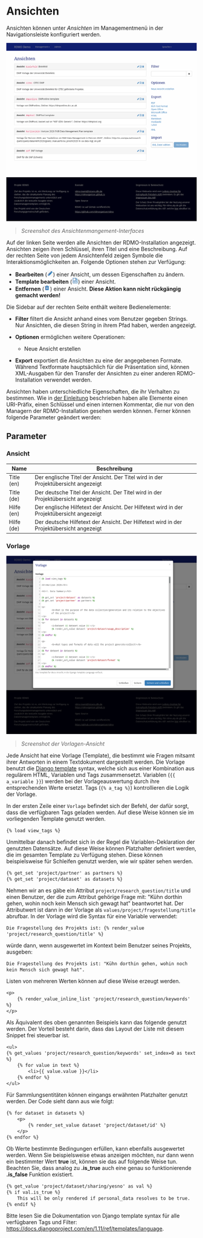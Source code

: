# Ansichten

Ansichten können unter *Ansichten* im Managementmenü in der Navigationsleiste konfiguriert werden.

![](../_static/img/screens/ansichten.png)
> *Screenshot des Ansichtenmangement-Interfaces*

Auf der linken Seite werden alle Ansichten der RDMO-Installation angezeigt. Ansichten zeigen ihren Schlüssel, ihren Titel und eine Beschreibung. Auf der rechten Seite von jedem Ansichtenfeld zeigen Symbole die Interaktionsmöglichkeiten an. Folgende Optionen stehen zur Verfügung:

* **Bearbeiten** (![](../_static/img/icons/update.png)) einer Ansicht, um dessen Eigenschaften zu ändern.
* **Template bearbeiten** (![](../_static/img/icons/template.png)) einer Ansicht.
* **Entfernen** (![](../_static/img/icons/delete.png)) einer Ansicht. **Diese Aktion kann nicht rückgängig gemacht werden!**

Die Sidebar auf der rechten Seite enthält weitere Bedienelemente:

* **Filter** filtert die Ansicht anhand eines vom Benutzer gegeben Strings. Nur Ansichten, die diesen String in ihrem Pfad haben, werden angezeigt.
* **Optionen** ermöglichen weitere Operationen:

  * Neue Ansicht erstellen

* **Export** exportiert die Ansichten zu eine der angegebenen Formate. Während Textformate hauptsächlich für die Präsentation sind, können XML-Ausgaben für den Transfer der Ansichten zu einer anderen RDMO-Installation verwendet werden.

Ansichten haben unterschiedliche Eigenschaften, die ihr Verhalten zu bestimmen. Wie in [der Einleitung](../index.html) beschrieben haben alle Elemente einen URI-Präfix, einen Schlüssel und einen internen Kommentar, die nur von den Managern der RDMO-Installation gesehen werden können. Ferner können folgende Parameter geändert werden:


## Parameter

### Ansicht

|Name|Beschreibung|
|-|-|
|Title (en)|Der englische Titel der Ansicht. Der Titel wird in der Projektübersicht angezeigt|
|Title (de)|Der deutsche Titel der Ansicht. Der Titel wird in der Projektübersicht angezeigt|
|Hilfe (en)|Der englische Hilfetext der Ansicht. Der Hilfetext wird in der Projektübersicht angezeigt|
|Hilfe (de)|Der deutsche Hilfetext der Ansicht. Der Hilfetext wird in der Projektübersicht angezeigt|


### Vorlage

![](../_static/img/screens/vorlage.png)
> *Screenshot der Vorlagen-Ansicht*

Jede Ansicht hat eine Vorlage (Template), die bestimmt wie Fragen mitsamt ihrer Antworten in einem Textdokument dargestellt werden. Die Vorlage benutzt die [Django template](https://docs.djangoproject.com/en/1.11/ref/templates/language/) syntax, welche sich aus einer Kombination aus regulärem HTML, Variablen und Tags zusammensetzt. Variablen (`{{ a_variable }}`) werden bei der Vorlageauswertung durch ihre entsprechenden Werte ersetzt. Tags (`{% a_tag %}`) kontrollieren die Logik der Vorlage.

In der ersten Zeile einer `Vorlage` befindet sich der Befehl, der dafür sorgt, dass die verfügbaren Tags geladen werden. Auf diese Weise können sie im vorliegenden Template genutzt werden.

```django
{% load view_tags %}
```

Unmittelbar danach befindet sich in der Regel die Variablen-Deklaration der genutzten Datensätze. Auf diese Weise können Platzhalter definiert werden, die im gesamten Template zu Verfügung stehen. Diese können beispielsweise für Schleifen genutzt werden, wie wir später sehen werden.

```django
{% get_set 'project/partner' as partners %}
{% get_set 'project/dataset' as datasets %}
```

Nehmen wir an es gäbe ein Attribut `project/research_question/title` und einen Benutzer, der die zum Attribut gehörige Frage mit: "Kühn dorthin gehen, wohin noch kein Mensch sich gewagt hat" beantwortet hat. Der Attributwert ist dann in der Vorlage als `values/project/fragestellung/title` abrufbar. In der Vorlage wird die Syntax für eine Variable verwendet:

```django
Die Fragestellung des Projekts ist: {% render_value 'project/research_question/title' %}
```

würde dann, wenn ausgewertet im Kontext beim Benutzer seines Projekts, ausgeben:

```django
Die Fragestellung des Projekts ist: "Kühn dorthin gehen, wohin noch kein Mensch sich gewagt hat".
```

Listen von mehreren Werten können auf diese Weise erzeugt werden.

```django
<p>
    {% render_value_inline_list 'project/research_question/keywords' %}
</p>
```

Als Äquivalent des oben genannten Beispiels kann das folgende genutzt werden. Der Vorteil besteht darin, dass das Layout der Liste mit diesem Snippet frei steuerbar ist.
```django
<ul>
{% get_values 'project/research_question/keywords' set_index=0 as text %}
    {% for value in text %}
        <li>{{ value.value }}</li>
    {% endfor %}
</ul>
```

Für Sammlungsentitäten können eingangs erwähnten Platzhalter genutzt werden. Der Code sieht dann aus wie folgt:

```django
{% for dataset in datasets %}
    <p>
        {% render_set_value dataset 'project/dataset/id' %}
    </p>
{% endfor %}
```

Ob Werte bestimmte Bedingungen erfüllen, kann ebenfalls ausgewertet werden. Wenn Sie beispielsweise etwas anzeigen möchten, nur dann wenn ein bestimmter Wert **true** ist, können sie das auf folgende Weise tun. Beachten Sie, dass analog zu **.is_true** auch eine genau so funktionierende **.is_false** Funktion existiert.

```django
{% get_value 'project/dataset/sharing/yesno' as val %}
{% if val.is_true %}
    This will be only rendered if personal_data resolves to be true.
{% endif %}
```

Bitte lesen Sie die Dokumentation von Django template syntax für alle verfügbaren Tags und Filter: <https://docs.djangoproject.com/en/1.11/ref/templates/language>.
